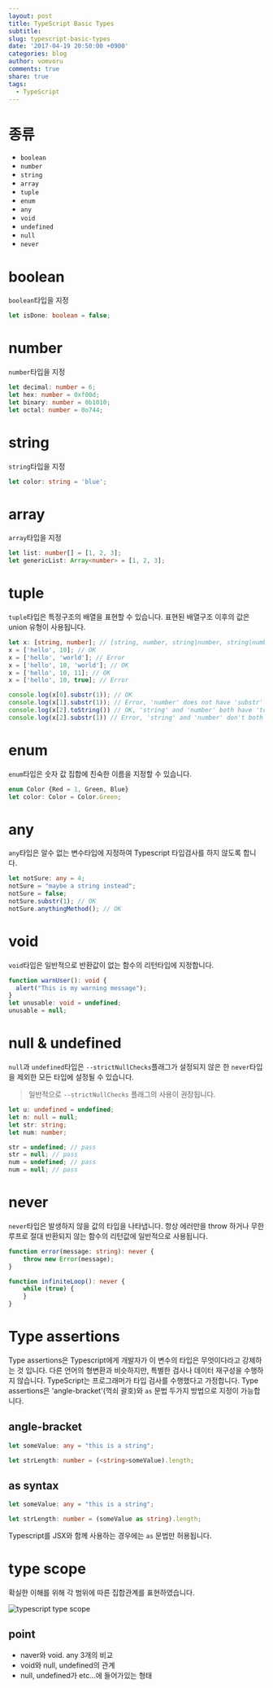 ```yaml
---
layout: post
title: TypeScript Basic Types
subtitle:
slug: typescript-basic-types
date: '2017-04-19 20:50:00 +0900'
categories: blog
author: vomvoru
comments: true
share: true
tags:
  - TypeScript
---
```


# 종류

* `boolean`
* `number`
* `string`
* `array`
* `tuple`
* `enum`
* `any`
* `void`
* `undefined`
* `null`
* `never`

# boolean
`boolean`타입을 지정
```ts
let isDone: boolean = false;
```

# number
`number`타입을 지정
```ts
let decimal: number = 6;
let hex: number = 0xf00d;
let binary: number = 0b1010;
let octal: number = 0o744;
```

# string
`string`타입을 지정
```ts
let color: string = 'blue';
```

# array
`array`타입을 지정
```ts
let list: number[] = [1, 2, 3];
let genericList: Array<number> = [1, 2, 3];
```

# tuple
`tuple`타입은 특정구조의 배열을 표현할 수 있습니다. 표현된 배열구조 이후의 값은 union 유형이 사용됩니다.
```ts
let x: [string, number]; // [string, number, string|number, string|number ... ]
x = ['hello', 10]; // OK
x = ['hello', 'world']; // Error
x = ['hello', 10, 'world']; // OK
x = ['hello', 10, 11]; // OK
x = ['hello', 10, true]; // Error

console.log(x[0].substr(1)); // OK
console.log(x[1].substr(1)); // Error, 'number' does not have 'substr'
console.log(x[2].toString()) // OK, 'string' and 'number' both have 'toString'
console.log(x[2].substr(1)) // Error, 'string' and 'number' don't both have 'toString'
```

# enum
`enum`타입은 숫자 값 집합에 친숙한 이름을 지정할 수 있습니다.
```ts
enum Color {Red = 1, Green, Blue}
let color: Color = Color.Green;
```

# any
`any`타입은 알수 없는 변수타입에 지정하여 Typescript 타입검사를 하지 않도록 합니다.
```ts
let notSure: any = 4;
notSure = "maybe a string instead";
notSure = false;
notSure.substr(1); // OK
notSure.anythingMethod(); // OK
```

# void
`void`타입은 일반적으로 반환값이 없는 함수의 리턴타입에 지정합니다.
```ts
function warnUser(): void {
  alert("This is my warning message");
}
let unusable: void = undefined;
unusable = null;
```


# null & undefined
`null`과 `undefined`타입은 `--strictNullChecks`플래그가 설정되지 않은 한 `never`타입을 제외한 모든 타입에 설정될 수 있습니다.

> 일반적으로 `--strictNullChecks` 플래그의 사용이 권장됩니다.

```ts
let u: undefined = undefined;
let n: null = null;
let str: string;
let num: number;

str = undefined; // pass
str = null; // pass
num = undefined; // pass
num = null; // pass
```

# never
`never`타입은 발생하지 않을 값의 타입을 나타냅니다. 항상 에러만을 throw 하거나 무한루프로 절대 반환되지 않는 함수의 리턴값에 일반적으로 사용됩니다.
```ts
function error(message: string): never {
    throw new Error(message);
}

function infiniteLoop(): never {
    while (true) {
    }
}
```

# Type assertions
Type assertions은 Typescript에게 개발자가 이 변수의 타입은 무엇이다라고 강제하는 것 입니다. 다른 언어의 형변환과 비슷하지만, 특별한 검사나 데이터 재구성을 수행하지 않습니다. TypeScript는 프로그래머가 타입 검사를 수행했다고 가정합니다.
Type assertions은 'angle-bracket'(꺽쇠 괄호)와 `as` 문법 두가지 방법으로 지정이 가능합니다.

## angle-bracket
```ts
let someValue: any = "this is a string";

let strLength: number = (<string>someValue).length;
```

## as syntax
```ts
let someValue: any = "this is a string";

let strLength: number = (someValue as string).length;
```

Typescript를 JSX와 함께 사용하는 경우에는 `as` 문법만 허용됩니다.

# type scope

확실한 이해를 위해 각 범위에 따른 집합관계를 표현하였습니다.

![typescript type scope](/images/2017/04/typescriptTypeScope.png)

## point  
* naver와 void. any 3개의 비교
* void와 null, undefined의 관계
* null, undefined가 etc...에 들어가있는 형태
